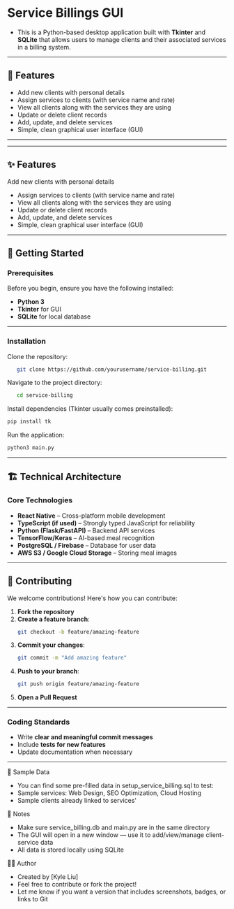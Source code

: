 # Service Billings GUI

- This is a Python-based desktop application built with **Tkinter** and **SQLite** that allows users to manage clients and their associated services in a billing system.

---

## 🚀 Features

- Add new clients with personal details
- Assign services to clients (with service name and rate)
- View all clients along with the services they are using
- Update or delete client records
- Add, update, and delete services
- Simple, clean graphical user interface (GUI)

---


---

## ✨ Features  

Add new clients with personal details
- Assign services to clients (with service name and rate)
- View all clients along with the services they are using
- Update or delete client records
- Add, update, and delete services
- Simple, clean graphical user interface (GUI)
  
---

## 🚀 Getting Started  

### Prerequisites  

Before you begin, ensure you have the following installed:  

- **Python 3**
- **Tkinter** for GUI
- **SQLite** for local database

---

### Installation  

Clone the repository:  
```sh
   git clone https://github.com/yourusername/service-billing.git
```

Navigate to the project directory:  
```sh
   cd service-billing
```

Install dependencies (Tkinter usually comes preinstalled):  
```sh
pip install tk
```

Run the application:
```sh
python3 main.py
```

---


## 🏗 Technical Architecture  

### Core Technologies  

- **React Native** – Cross-platform mobile development  
- **TypeScript (if used)** – Strongly typed JavaScript for reliability  
- **Python (Flask/FastAPI)** – Backend API services  
- **TensorFlow/Keras** – AI-based meal recognition  
- **PostgreSQL / Firebase** – Database for user data  
- **AWS S3 / Google Cloud Storage** – Storing meal images  

---

## 🤝 Contributing  

We welcome contributions! Here's how you can contribute:  

1. **Fork the repository**  
2. **Create a feature branch**:  
   ```sh
   git checkout -b feature/amazing-feature
   ```
3. **Commit your changes**:  
   ```sh
   git commit -m "Add amazing feature"
   ```
4. **Push to your branch**:  
   ```sh
   git push origin feature/amazing-feature
   ```
5. **Open a Pull Request**  

---

### Coding Standards  

- Write **clear and meaningful commit messages**  
- Include **tests for new features**  
- Update documentation when necessary  

---

📝 Sample Data

- You can find some pre-filled data in setup_service_billing.sql to test:
- Sample services: Web Design, SEO Optimization, Cloud Hosting
- Sample clients already linked to services'



📌 Notes

- Make sure service_billing.db and main.py are in the same directory
- The GUI will open in a new window — use it to add/view/manage client-service data
- All data is stored locally using SQLite


🧑‍💻 Author
- Created by [Kyle Liu]
- Feel free to contribute or fork the project!
- Let me know if you want a version that includes screenshots, badges, or links to Git
